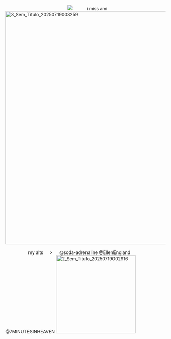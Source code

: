 
⠀⠀⠀⠀⠀⠀⠀⠀⠀⠀⠀⠀⠀⠀⠀⠀⠀⠀⠀![](https://komarev.com/ghpvc/?username=elanourr&color=blue&label=⠀⠀⠀⠀⠀꒰⠀⠀wishes⠀⠀⟡⠀⠀⠀⠀&abbreviated=true)⠀⠀⠀⠀ i miss ami
<img width="735" height="733" alt="3_Sem_Titulo_20250719003259" src="https://github.com/user-attachments/assets/5ef892b4-8984-418c-b4d7-24ea449fb5f2" />
⠀⠀⠀⠀⠀⠀⠀⠀⠀⠀⠀⠀⠀⠀⠀⠀⠀⠀⠀⠀⠀⠀⠀⠀⠀⠀⠀⠀⠀⠀⠀⠀⠀⠀⠀⠀⠀⠀⠀⠀⠀⠀⠀⠀⠀⠀⠀⠀⠀⠀⠀⠀⠀⠀⠀⠀my alts⠀⠀>⠀⠀@soda-adrenaline @EllenEngland @7MINUTESINHEAVEN
<img width="250" height="246" alt="2_Sem_Titulo_20250719002916" src="https://github.com/user-attachments/assets/71463558-0e87-4193-ad8f-f31536879895" />⠀⠀⠀⠀⠀



